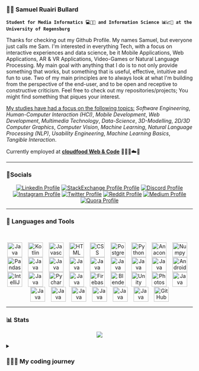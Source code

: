 ### 🙋🏻 Samuel Ruairi Bullard

**`Student for Media Informatics 💻📱🎥 and Information Science 📊📈🔣 at the University of Regensburg`**

Thanks for checking out my Github Profile. My names Samuel, but everyone just calls me Sam. I'm interested in everything Tech, with a focus on interactive experiences and data science, be it Mobile Applications, Web Applications, AR & VR Applications, Video-Games or Natural Language Processing. My main goal with anything that I do is to not only provide something that works, but something that is useful, effective, intuitive and fun to use. Two of my main principles are to always look at what I'm building from the perspective of the end-user, and to be open and receptive to constructive criticism. Feel free to check out my repositories/projects; You might find something that piques your interest. 

<ins> My studies have had a focus on the following topics:</ins> *Software Engineering*, *Human-Computer Interaction (HCI)*, *Mobile Development*, *Web Development*, *Multimedia Technology*, *Data-Science*, *3D-Modelling*, *2D/3D Computer Graphics*, *Computer Vision*, *Machine Learning*, *Natural Language Processing (NLP)*, *Usability Engineering*, *Machine Learning Basics*, *Tangible Interaction*.

Currently employed at [**cloudfood Web & Code**](https://cloudfood.de/) 👨🏻‍💻☁️🥄

---

### 📱Socials

<p align="center">
  <a href="https://www.linkedin.com/in/samuel-bullard-112539248/">
    <img alt="LinkedIn Profile" title="Check out my LinkedIn Profile!" src="https://img.shields.io/badge/LinkedIn-0077B5?style=for-the-badge&logo=linkedin&logoColor=white"/></a>
  <a href="https://meta.stackexchange.com/users/1398850/samuel-bullard">
    <img alt="StackExchange Profile Profile" title="Check out my StackExchange Profile!" src="https://img.shields.io/badge/StackExchange-%23ffffff.svg?&style=for-the-badge&logo=StackExchange&logoColor=white"/></a>
  <a href="https://discord.com/channels/@samudschigo#4989">
    <img alt="Discord Profile" title="Add me on Discord!" src="https://img.shields.io/badge/Discord-5865F2?style=for-the-badge&logo=discord&logoColor=white"/></a>
  <a href="https://www.instagram.com/samueltheonlyone/">
    <img alt="Instagram Profile" title="Check out my Instagram Profile!" src="https://img.shields.io/badge/Instagram-E4405F?style=for-the-badge&logo=instagram&logoColor=white"/></a>
  <a href="https://twitter.com/samudschigo">
    <img alt="Twitter Profile" title="Check out my Twitter Profile!" src="https://img.shields.io/badge/Twitter-1DA1F2?style=for-the-badge&logo=twitter&logoColor=whitew"/></a>
  <a href="https://www.reddit.com/user/samuel_bullard">
    <img alt="Reddit Profile" title="Check out my Reddit Profile!" src="https://img.shields.io/badge/Reddit-FF4500?style=for-the-badge&logo=reddit&logoColor=white"/></a>
  <a href="https://medium.com/@samuelruairibullard">
    <img alt="Medium Profile" title="Check out my Medium Profile!" src="https://img.shields.io/badge/Medium-12100E?style=for-the-badge&logo=medium&logoColor=white"/></a>
  <a href="https://de.quora.com/profile/Samuel-Bullard">
    <img alt="Quora Profile" title="Check out my Quora Profile!" src="https://img.shields.io/badge/Quora-%23B92B27.svg?&style=for-the-badge&logo=Quora&logoColor=white"/>   </a>
</p>

---

### 🔧 Languages and Tools
<br />
<p align="center">
<img align="center" alt="Java" width="40px" src="https://cdn.jsdelivr.net/gh/devicons/devicon/icons/java/java-original.svg" />
&nbsp;&nbsp;
<img align="center" alt="Kotlin" width="40px" src="https://cdn.jsdelivr.net/gh/devicons/devicon/icons/kotlin/kotlin-original.svg" />
&nbsp;&nbsp;
<img align="center" alt="Javascript" width="40px" src="https://cdn.jsdelivr.net/gh/devicons/devicon/icons/javascript/javascript-original.svg" />
&nbsp;&nbsp;
<img align="center" alt="HTML" width="40px" src="https://cdn.jsdelivr.net/gh/devicons/devicon/icons/html5/html5-original.svg" />
&nbsp;&nbsp;
<img align="center" alt="CSS" width="40px" src="https://cdn.jsdelivr.net/gh/devicons/devicon/icons/css3/css3-original.svg" />
&nbsp;&nbsp;
<img align="center" alt="PostgreSQL" width="40px"src="https://cdn.jsdelivr.net/gh/devicons/devicon/icons/postgresql/postgresql-original.svg" />
&nbsp;&nbsp;
<img align="center" alt="Python" width="40px" src="https://cdn.jsdelivr.net/gh/devicons/devicon/icons/python/python-original.svg" />
&nbsp;&nbsp;
<img align="center" alt="Anaconda" width="40px" src="https://cdn.jsdelivr.net/gh/devicons/devicon/icons/anaconda/anaconda-original.svg" />
&nbsp;&nbsp;
<img align="center" alt="Numpy" width="40px" src="https://cdn.jsdelivr.net/gh/devicons/devicon/icons/numpy/numpy-original.svg" />
&nbsp;&nbsp;
<img align="center" alt="Pandas" width="40px" src="https://cdn.jsdelivr.net/gh/devicons/devicon/icons/pandas/pandas-original.svg" />
&nbsp;&nbsp;
<img align="center" alt="Java" width="40px" src="https://cdn.jsdelivr.net/gh/devicons/devicon/icons/opengl/opengl-original.svg" />
&nbsp;&nbsp;
<img align="center" alt="Java" width="40px" src="https://cdn.jsdelivr.net/gh/devicons/devicon/icons/opencv/opencv-original-wordmark.svg" />
&nbsp;&nbsp;
<img align="center" alt="Java" width="40px" src="https://cdn.jsdelivr.net/gh/devicons/devicon/icons/bootstrap/bootstrap-original-wordmark.svg" />
&nbsp;&nbsp;
<img align="center" alt="Java" width="40px" src="https://cdn.jsdelivr.net/gh/devicons/devicon/icons/npm/npm-original-wordmark.svg" />
&nbsp;&nbsp;
<img align="center" alt="Java" width="40px" src="https://cdn.jsdelivr.net/gh/devicons/devicon/icons/sass/sass-original.svg" />
&nbsp;&nbsp;
<img align="center" alt="Java" width="40px" src="https://cdn.jsdelivr.net/gh/devicons/devicon/icons/gradle/gradle-plain-wordmark.svg" />
&nbsp;&nbsp;
<img align="center" alt="Java" width="40px" src="https://cdn.jsdelivr.net/gh/devicons/devicon/icons/arduino/arduino-original-wordmark.svg" />
&nbsp;&nbsp;
<img align="center" alt="Android Studio" width="40px"src="https://cdn.jsdelivr.net/gh/devicons/devicon/icons/androidstudio/androidstudio-original.svg" />
&nbsp;&nbsp;
<img align="center" alt="IntelliJ" width="40px" src="https://cdn.jsdelivr.net/gh/devicons/devicon/icons/intellij/intellij-original.svg" />
&nbsp;&nbsp;
<img align="center" alt="Java" width="40px" src="https://cdn.jsdelivr.net/gh/devicons/devicon/icons/vscode/vscode-original-wordmark.svg" />
&nbsp;&nbsp;
<img align="center" alt="Pycharm" width="40px" src="https://cdn.jsdelivr.net/gh/devicons/devicon/icons/pycharm/pycharm-original.svg" />
&nbsp;&nbsp;
<img align="center" alt="Java" width="40px" src="https://cdn.jsdelivr.net/gh/devicons/devicon/icons/jupyter/jupyter-original-wordmark.svg" />
&nbsp;&nbsp;
<img align="center" alt="Firebase" width="40px" src="https://cdn.jsdelivr.net/gh/devicons/devicon/icons/firebase/firebase-plain.svg" />
&nbsp;&nbsp;
<img align="center" alt="Blender" width="40px" src="https://cdn.jsdelivr.net/gh/devicons/devicon/icons/blender/blender-original.svg" />
&nbsp;&nbsp;
<img align="center" alt="Unity" width="40px" src="https://cdn.jsdelivr.net/gh/devicons/devicon/icons/unity/unity-original.svg" />
&nbsp;&nbsp;
<img align="center" alt="Photoshop" width="40px" src="https://cdn.jsdelivr.net/gh/devicons/devicon/icons/photoshop/photoshop-plain.svg" />
&nbsp;&nbsp;
<img align="center" alt="Java" width="40px" src="https://cdn.jsdelivr.net/gh/devicons/devicon/icons/figma/figma-original.svg" />
&nbsp;&nbsp;
<img align="center" alt="Java" width="40px" src="https://cdn.jsdelivr.net/gh/devicons/devicon/icons/filezilla/filezilla-plain.svg" />
&nbsp;&nbsp;
<img align="center" alt="Java" width="40px" src="https://cdn.jsdelivr.net/gh/devicons/devicon/icons/gimp/gimp-original-wordmark.svg" />
&nbsp;&nbsp;
<img align="center" alt="Java" width="40px" src="https://cdn.jsdelivr.net/gh/devicons/devicon/icons/inkscape/inkscape-original-wordmark.svg" />
&nbsp;&nbsp;
<img align="center" alt="Java" width="40px" src="https://cdn.jsdelivr.net/gh/devicons/devicon/icons/jira/jira-original-wordmark.svg" />
&nbsp;&nbsp;
<img align="center" alt="Java" width="40px" src="https://cdn.jsdelivr.net/gh/devicons/devicon/icons/slack/slack-original-wordmark.svg" />
&nbsp;&nbsp;
<img align="center" alt="Java" width="40px" src="https://cdn.jsdelivr.net/gh/devicons/devicon/icons/latex/latex-original.svg" />
&nbsp;&nbsp;
<img align="center" alt="GitHub" width="40px" src="https://cdn.jsdelivr.net/gh/devicons/devicon/icons/github/github-original.svg" />
</p>


---

### 📊 Stats
<p align="center" href="https://github.com/anuraghazra/github-readme-stats">
  <img align="center" src="https://github-readme-stats.vercel.app/api?username=abullard1&show_icons=true&border_color=025CDA&theme=transparent" />
</p>

<details>
  <summary>
    <h3>
      👨🏻‍💻 My coding journey
    </h3>
  </summary>
I got into contact with computers and technology at a very early age. When I was 5 years old my parents brought home a Playstation 1, which blew me away. From then on I was hooked. I continued engaging with computers and videogames until I was about 10, when I first thought about creating content. I started creating maps for games like Counterstrike and Warcraft 3, which was when I delved deeper into the inner workings of how these games worked. This took the form of modifying game files and such, where I first encountered concepts like datatypes and variables. A few years later, when I was about 14 I made my first game in Unity. It was quite simple and nothing noteworthy but it sparked my interest even further. Since then I have always continued to have an interest in tech and made it my goal to study and work in tech.
</details>

